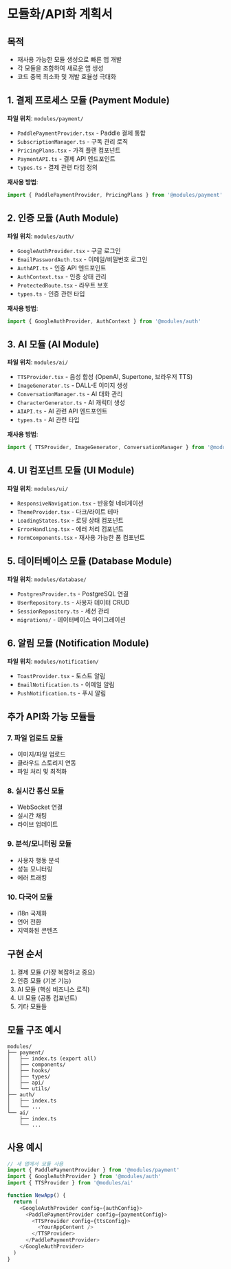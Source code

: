 # 모듈화/API화 계획서

## 목적
- 재사용 가능한 모듈 생성으로 빠른 앱 개발
- 각 모듈을 조합하여 새로운 앱 생성
- 코드 중복 최소화 및 개발 효율성 극대화

## 1. 결제 프로세스 모듈 (Payment Module)
**파일 위치**: `modules/payment/`
- `PaddlePaymentProvider.tsx` - Paddle 결제 통합
- `SubscriptionManager.ts` - 구독 관리 로직  
- `PricingPlans.tsx` - 가격 플랜 컴포넌트
- `PaymentAPI.ts` - 결제 API 엔드포인트
- `types.ts` - 결제 관련 타입 정의

**재사용 방법**: 
```typescript
import { PaddlePaymentProvider, PricingPlans } from '@modules/payment'
```

## 2. 인증 모듈 (Auth Module)
**파일 위치**: `modules/auth/`
- `GoogleAuthProvider.tsx` - 구글 로그인
- `EmailPasswordAuth.tsx` - 이메일/비밀번호 로그인
- `AuthAPI.ts` - 인증 API 엔드포인트
- `AuthContext.tsx` - 인증 상태 관리
- `ProtectedRoute.tsx` - 라우트 보호
- `types.ts` - 인증 관련 타입

**재사용 방법**:
```typescript
import { GoogleAuthProvider, AuthContext } from '@modules/auth'
```

## 3. AI 모듈 (AI Module)
**파일 위치**: `modules/ai/`
- `TTSProvider.tsx` - 음성 합성 (OpenAI, Supertone, 브라우저 TTS)
- `ImageGenerator.ts` - DALL-E 이미지 생성
- `ConversationManager.ts` - AI 대화 관리
- `CharacterGenerator.ts` - AI 캐릭터 생성
- `AIAPI.ts` - AI 관련 API 엔드포인트
- `types.ts` - AI 관련 타입

**재사용 방법**:
```typescript
import { TTSProvider, ImageGenerator, ConversationManager } from '@modules/ai'
```

## 4. UI 컴포넌트 모듈 (UI Module)
**파일 위치**: `modules/ui/`
- `ResponsiveNavigation.tsx` - 반응형 네비게이션
- `ThemeProvider.tsx` - 다크/라이트 테마
- `LoadingStates.tsx` - 로딩 상태 컴포넌트
- `ErrorHandling.tsx` - 에러 처리 컴포넌트
- `FormComponents.tsx` - 재사용 가능한 폼 컴포넌트

## 5. 데이터베이스 모듈 (Database Module)
**파일 위치**: `modules/database/`
- `PostgresProvider.ts` - PostgreSQL 연결
- `UserRepository.ts` - 사용자 데이터 CRUD
- `SessionRepository.ts` - 세션 관리
- `migrations/` - 데이터베이스 마이그레이션

## 6. 알림 모듈 (Notification Module)
**파일 위치**: `modules/notification/`
- `ToastProvider.tsx` - 토스트 알림
- `EmailNotification.ts` - 이메일 알림
- `PushNotification.ts` - 푸시 알림

## 추가 API화 가능 모듈들

### 7. 파일 업로드 모듈
- 이미지/파일 업로드
- 클라우드 스토리지 연동
- 파일 처리 및 최적화

### 8. 실시간 통신 모듈
- WebSocket 연결
- 실시간 채팅
- 라이브 업데이트

### 9. 분석/모니터링 모듈
- 사용자 행동 분석
- 성능 모니터링
- 에러 트래킹

### 10. 다국어 모듈
- i18n 국제화
- 언어 전환
- 지역화된 콘텐츠

## 구현 순서
1. 결제 모듈 (가장 복잡하고 중요)
2. 인증 모듈 (기본 기능)
3. AI 모듈 (핵심 비즈니스 로직)
4. UI 모듈 (공통 컴포넌트)
5. 기타 모듈들

## 모듈 구조 예시
```
modules/
├── payment/
│   ├── index.ts (export all)
│   ├── components/
│   ├── hooks/
│   ├── types/
│   ├── api/
│   └── utils/
├── auth/
│   ├── index.ts
│   └── ...
└── ai/
    ├── index.ts
    └── ...
```

## 사용 예시
```typescript
// 새 앱에서 모듈 사용
import { PaddlePaymentProvider } from '@modules/payment'
import { GoogleAuthProvider } from '@modules/auth'
import { TTSProvider } from '@modules/ai'

function NewApp() {
  return (
    <GoogleAuthProvider config={authConfig}>
      <PaddlePaymentProvider config={paymentConfig}>
        <TTSProvider config={ttsConfig}>
          <YourAppContent />
        </TTSProvider>
      </PaddlePaymentProvider>
    </GoogleAuthProvider>
  )
}
```